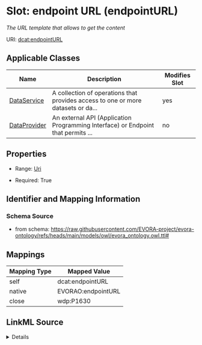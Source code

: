 

# Slot: endpoint URL (endpointURL)


_The URL template that allows to get the content_





URI: [dcat:endpointURL](http://www.w3.org/ns/dcat#endpointURL)



<!-- no inheritance hierarchy -->





## Applicable Classes

| Name | Description | Modifies Slot |
| --- | --- | --- |
| [DataService](DataService.md) | A collection of operations that provides access to one or more datasets or da... |  yes  |
| [DataProvider](DataProvider.md) | An external API (Application Programming Interface) or Endpoint that permits ... |  no  |







## Properties

* Range: [Uri](Uri.md)

* Required: True





## Identifier and Mapping Information







### Schema Source


* from schema: https://raw.githubusercontent.com/EVORA-project/evora-ontology/refs/heads/main/models/owl/evora_ontology.owl.ttl#




## Mappings

| Mapping Type | Mapped Value |
| ---  | ---  |
| self | dcat:endpointURL |
| native | EVORAO:endpointURL |
| close | wdp:P1630 |




## LinkML Source

<details>
```yaml
name: endpointURL
description: The URL template that allows to get the content
title: endpoint URL
from_schema: https://raw.githubusercontent.com/EVORA-project/evora-ontology/refs/heads/main/models/owl/evora_ontology.owl.ttl#
close_mappings:
- wdp:P1630
rank: 1000
slot_uri: dcat:endpointURL
alias: endpointURL
domain_of:
- DataService
range: uri
required: true
multivalued: false

```
</details>